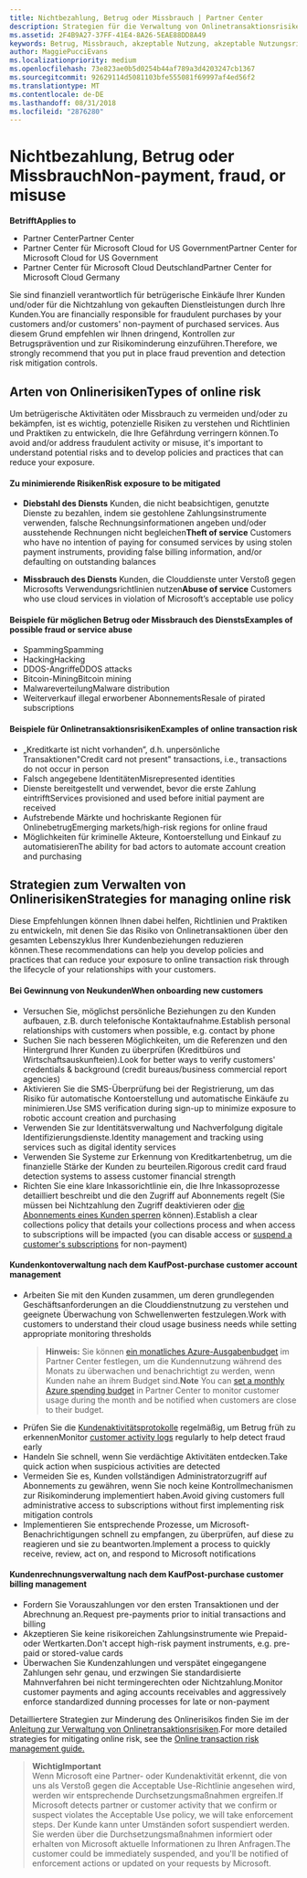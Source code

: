 ```yaml
---
title: Nichtbezahlung, Betrug oder Missbrauch | Partner Center
description: Strategien für die Verwaltung von Onlinetransaktionsrisiken, einschließlich der Nichtzahlung von Waren und Dienstleistungen durch den Kunden sowie betrügerische Aktivitäten oder Missbrauch.
ms.assetid: 2F4B9A27-37FF-41E4-8A26-5EAE88DD8A49
keywords: Betrug, Missbrauch, akzeptable Nutzung, akzeptable Nutzungsrichtlinien, Nichtzahlung, Zahlung durch den Kunden, Onlinerisiko, Diebstahl von Diensten, Dienstmissbrauch, Anhalten eines Abonnements,
author: MaggiePucciEvans
ms.localizationpriority: medium
ms.openlocfilehash: 73e823ae0b5d0254b44af789a3d4203247cb1367
ms.sourcegitcommit: 92629114d5081103bfe555081f69997af4ed56f2
ms.translationtype: MT
ms.contentlocale: de-DE
ms.lasthandoff: 08/31/2018
ms.locfileid: "2876280"
---
```

# <a name="non-payment-fraud-or-misuse"></a><span data-ttu-id="db742-104">Nichtbezahlung, Betrug oder Missbrauch</span><span class="sxs-lookup"><span data-stu-id="db742-104">Non-payment, fraud, or misuse</span></span>

**<span data-ttu-id="db742-105">Betrifft</span><span class="sxs-lookup"><span data-stu-id="db742-105">Applies to</span></span>**

-  <span data-ttu-id="db742-106">Partner Center</span><span class="sxs-lookup"><span data-stu-id="db742-106">Partner Center</span></span>
-  <span data-ttu-id="db742-107">Partner Center für Microsoft Cloud for US Government</span><span class="sxs-lookup"><span data-stu-id="db742-107">Partner Center for Microsoft Cloud for US Government</span></span>
-  <span data-ttu-id="db742-108">Partner Center für Microsoft Cloud Deutschland</span><span class="sxs-lookup"><span data-stu-id="db742-108">Partner Center for Microsoft Cloud Germany</span></span>

<span data-ttu-id="db742-109">Sie sind finanziell verantwortlich für betrügerische Einkäufe Ihrer Kunden und/oder für die Nichtzahlung von gekauften Dienstleistungen durch Ihre Kunden.</span><span class="sxs-lookup"><span data-stu-id="db742-109">You are financially responsible for fraudulent purchases by your customers and/or customers' non-payment of purchased services.</span></span> <span data-ttu-id="db742-110">Aus diesem Grund empfehlen wir Ihnen dringend, Kontrollen zur Betrugsprävention und zur Risikominderung einzuführen.</span><span class="sxs-lookup"><span data-stu-id="db742-110">Therefore, we strongly recommend that you put in place fraud prevention and detection risk mitigation controls.</span></span>

## <a name="types-of-online-risk"></a><span data-ttu-id="db742-111">Arten von Onlinerisiken</span><span class="sxs-lookup"><span data-stu-id="db742-111">Types of online risk</span></span>

<span data-ttu-id="db742-112">Um betrügerische Aktivitäten oder Missbrauch zu vermeiden und/oder zu bekämpfen, ist es wichtig, potenzielle Risiken zu verstehen und Richtlinien und Praktiken zu entwickeln, die Ihre Gefährdung verringern können.</span><span class="sxs-lookup"><span data-stu-id="db742-112">To avoid and/or address fraudulent activity or misuse, it's important to understand potential risks and to develop policies and practices that can reduce your exposure.</span></span>

#### <a name="risk-exposure-to-be-mitigated"></a><span data-ttu-id="db742-113">Zu minimierende Risiken</span><span class="sxs-lookup"><span data-stu-id="db742-113">Risk exposure to be mitigated</span></span>

- <span data-ttu-id="db742-114">**Diebstahl des Diensts** Kunden, die nicht beabsichtigen, genutzte Dienste zu bezahlen, indem sie gestohlene Zahlungsinstrumente verwenden, falsche Rechnungsinformationen angeben und/oder ausstehende Rechnungen nicht begleichen</span><span class="sxs-lookup"><span data-stu-id="db742-114">**Theft of service** Customers who have no intention of paying for consumed services by using stolen payment instruments, providing false billing information, and/or defaulting on outstanding balances</span></span>

- <span data-ttu-id="db742-115">**Missbrauch des Diensts** Kunden, die Clouddienste unter Verstoß gegen Microsofts Verwendungsrichtlinien nutzen</span><span class="sxs-lookup"><span data-stu-id="db742-115">**Abuse of service** Customers who use cloud services in violation of Microsoft’s acceptable use policy</span></span>

#### <a name="examples-of-possible-fraud-or-service-abuse"></a><span data-ttu-id="db742-116">Beispiele für möglichen Betrug oder Missbrauch des Diensts</span><span class="sxs-lookup"><span data-stu-id="db742-116">Examples of possible fraud or service abuse</span></span>
- <span data-ttu-id="db742-117">Spamming</span><span class="sxs-lookup"><span data-stu-id="db742-117">Spamming</span></span>
- <span data-ttu-id="db742-118">Hacking</span><span class="sxs-lookup"><span data-stu-id="db742-118">Hacking</span></span>
- <span data-ttu-id="db742-119">DDOS-Angriffe</span><span class="sxs-lookup"><span data-stu-id="db742-119">DDOS attacks</span></span>
- <span data-ttu-id="db742-120">Bitcoin-Mining</span><span class="sxs-lookup"><span data-stu-id="db742-120">Bitcoin mining</span></span>
- <span data-ttu-id="db742-121">Malwareverteilung</span><span class="sxs-lookup"><span data-stu-id="db742-121">Malware distribution</span></span>
- <span data-ttu-id="db742-122">Weiterverkauf illegal erworbener Abonnements</span><span class="sxs-lookup"><span data-stu-id="db742-122">Resale of pirated subscriptions</span></span> 

#### <a name="examples-of-online-transaction-risk"></a><span data-ttu-id="db742-123">Beispiele für Onlinetransaktionsrisiken</span><span class="sxs-lookup"><span data-stu-id="db742-123">Examples of online transaction risk</span></span>
- <span data-ttu-id="db742-124">„Kreditkarte ist nicht vorhanden”, d.h. unpersönliche Transaktionen</span><span class="sxs-lookup"><span data-stu-id="db742-124">"Credit card not present" transactions, i.e., transactions do not occur in person</span></span>
- <span data-ttu-id="db742-125">Falsch angegebene Identitäten</span><span class="sxs-lookup"><span data-stu-id="db742-125">Misrepresented identities</span></span>
- <span data-ttu-id="db742-126">Dienste bereitgestellt und verwendet, bevor die erste Zahlung eintrifft</span><span class="sxs-lookup"><span data-stu-id="db742-126">Services provisioned and used before initial payment are received</span></span>
- <span data-ttu-id="db742-127">Aufstrebende Märkte und hochriskante Regionen für Onlinebetrug</span><span class="sxs-lookup"><span data-stu-id="db742-127">Emerging markets/high-risk regions for online fraud</span></span>
- <span data-ttu-id="db742-128">Möglichkeiten für kriminelle Akteure, Kontoerstellung und Einkauf zu automatisieren</span><span class="sxs-lookup"><span data-stu-id="db742-128">The ability for bad actors to automate account creation and purchasing</span></span>

## <a name="strategies-for-managing-online-risk"></a><span data-ttu-id="db742-129">Strategien zum Verwalten von Onlinerisiken</span><span class="sxs-lookup"><span data-stu-id="db742-129">Strategies for managing online risk</span></span>

<span data-ttu-id="db742-130">Diese Empfehlungen können Ihnen dabei helfen, Richtlinien und Praktiken zu entwickeln, mit denen Sie das Risiko von Onlinetransaktionen über den gesamten Lebenszyklus Ihrer Kundenbeziehungen reduzieren können.</span><span class="sxs-lookup"><span data-stu-id="db742-130">These recommendations can help you develop policies and practices that can reduce your exposure to online transaction risk through the lifecycle of your relationships with your customers.</span></span>  

#### <a name="when-onboarding-new-customers"></a><span data-ttu-id="db742-131">Bei Gewinnung von Neukunden</span><span class="sxs-lookup"><span data-stu-id="db742-131">When onboarding new customers</span></span>
- <span data-ttu-id="db742-132">Versuchen Sie, möglichst persönliche Beziehungen zu den Kunden aufbauen, z.B. durch telefonische Kontaktaufnahme.</span><span class="sxs-lookup"><span data-stu-id="db742-132">Establish personal relationships with customers when possible, e.g. contact by phone</span></span>
- <span data-ttu-id="db742-133">Suchen Sie nach besseren Möglichkeiten, um die Referenzen und den Hintergrund Ihrer Kunden zu überprüfen (Kreditbüros und Wirtschaftsauskunfteien).</span><span class="sxs-lookup"><span data-stu-id="db742-133">Look for better ways to verify customers' credentials & background (credit bureaus/business commercial report agencies)</span></span> 
- <span data-ttu-id="db742-134">Aktivieren Sie die SMS-Überprüfung bei der Registrierung, um das Risiko für automatische Kontoerstellung und automatische Einkäufe zu minimieren.</span><span class="sxs-lookup"><span data-stu-id="db742-134">Use SMS verification during sign-up to minimize exposure to robotic account creation and purchasing</span></span>
- <span data-ttu-id="db742-135">Verwenden Sie zur Identitätsverwaltung und Nachverfolgung digitale Identifizierungsdienste.</span><span class="sxs-lookup"><span data-stu-id="db742-135">Identity management and tracking using services such as digital identity services</span></span>
- <span data-ttu-id="db742-136">Verwenden Sie Systeme zur Erkennung von Kreditkartenbetrug, um die finanzielle Stärke der Kunden zu beurteilen.</span><span class="sxs-lookup"><span data-stu-id="db742-136">Rigorous credit card fraud detection systems to assess customer financial strength</span></span>
- <span data-ttu-id="db742-137">Richten Sie eine klare Inkassorichtlinie ein, die Ihre Inkassoprozesse detailliert beschreibt und die den Zugriff auf Abonnements regelt (Sie müssen bei Nichtzahlung den Zugriff deaktivieren oder [die Abonnements eines Kunden sperren](suspend-a-subscription.md) können).</span><span class="sxs-lookup"><span data-stu-id="db742-137">Establish a clear collections policy that details your collections process and when access to subscriptions will be impacted (you can disable access or [suspend a customer's subscriptions](suspend-a-subscription.md) for non-payment)</span></span>

#### <a name="post-purchase-customer-account-management"></a><span data-ttu-id="db742-138">Kundenkontoverwaltung nach dem Kauf</span><span class="sxs-lookup"><span data-stu-id="db742-138">Post-purchase customer account management</span></span>
- <span data-ttu-id="db742-139">Arbeiten Sie mit den Kunden zusammen, um deren grundlegenden Geschäftsanforderungen an die Clouddienstnutzung zu verstehen und geeignete Überwachung von Schwellenwerten festzulegen.</span><span class="sxs-lookup"><span data-stu-id="db742-139">Work with customers to understand their cloud usage business needs while setting appropriate monitoring thresholds</span></span>
    ><span data-ttu-id="db742-140">**Hinweis:** Sie können [ein monatliches Azure-Ausgabenbudget](set-an-azure-spending-budget-for-your-customers.md) im Partner Center festlegen, um die Kundennutzung während des Monats zu überwachen und benachrichtigt zu werden, wenn Kunden nahe an ihrem Budget sind.</span><span class="sxs-lookup"><span data-stu-id="db742-140">**Note** You can [set a monthly Azure spending budget](set-an-azure-spending-budget-for-your-customers.md) in Partner Center to monitor customer usage during the month and be notified when customers are close to their budget.</span></span>
- <span data-ttu-id="db742-141">Prüfen Sie die [Kundenaktivitätsprotokolle](activity-logs.md) regelmäßig, um Betrug früh zu erkennen</span><span class="sxs-lookup"><span data-stu-id="db742-141">Monitor [customer activity logs](activity-logs.md) regularly to help detect fraud early</span></span>
- <span data-ttu-id="db742-142">Handeln Sie schnell, wenn Sie verdächtige Aktivitäten entdecken.</span><span class="sxs-lookup"><span data-stu-id="db742-142">Take quick action when suspicious activities are detected</span></span>
- <span data-ttu-id="db742-143">Vermeiden Sie es, Kunden vollständigen Administratorzugriff auf Abonnements zu gewähren, wenn Sie noch keine Kontrollmechanismen zur Risikominderung implementiert haben.</span><span class="sxs-lookup"><span data-stu-id="db742-143">Avoid giving customers full administrative access to subscriptions without first implementing risk mitigation controls</span></span>
- <span data-ttu-id="db742-144">Implementieren Sie entsprechende Prozesse, um Microsoft-Benachrichtigungen schnell zu empfangen, zu überprüfen, auf diese zu reagieren und sie zu beantworten.</span><span class="sxs-lookup"><span data-stu-id="db742-144">Implement a process to quickly receive, review, act on, and respond to Microsoft notifications</span></span>

#### <a name="post-purchase-customer-billing-management"></a><span data-ttu-id="db742-145">Kundenrechnungsverwaltung nach dem Kauf</span><span class="sxs-lookup"><span data-stu-id="db742-145">Post-purchase customer billing management</span></span>
- <span data-ttu-id="db742-146">Fordern Sie Vorauszahlungen vor den ersten Transaktionen und der Abrechnung an.</span><span class="sxs-lookup"><span data-stu-id="db742-146">Request pre-payments prior to initial transactions and billing</span></span> 
- <span data-ttu-id="db742-147">Akzeptieren Sie keine risikoreichen Zahlungsinstrumente wie Prepaid- oder Wertkarten.</span><span class="sxs-lookup"><span data-stu-id="db742-147">Don't accept high-risk payment instruments, e.g. pre-paid or stored-value cards</span></span>
- <span data-ttu-id="db742-148">Überwachen Sie Kundenzahlungen und verspätet eingegangene Zahlungen sehr genau, und erzwingen Sie standardisierte Mahnverfahren bei nicht termingerechten oder Nichtzahlung.</span><span class="sxs-lookup"><span data-stu-id="db742-148">Monitor customer payments and aging accounts receivables and aggressively enforce standardized dunning processes for late or non-payment</span></span>

<span data-ttu-id="db742-149">Detailliertere Strategien zur Minderung des Onlinerisikos finden Sie im der [Anleitung zur Verwaltung von Onlinetransaktionsrisiken](https://assets.windowsphone.com/7d885238-e13b-4f10-a682-3d5adacd2859/CSP-PartnerRiskGuide-APSFinal_InvariantCulture_Default.zip).</span><span class="sxs-lookup"><span data-stu-id="db742-149">For more detailed strategies for mitigating online risk, see the [Online transaction risk management guide.](https://assets.windowsphone.com/7d885238-e13b-4f10-a682-3d5adacd2859/CSP-PartnerRiskGuide-APSFinal_InvariantCulture_Default.zip)</span></span>

>**<span data-ttu-id="db742-150">Wichtig</span><span class="sxs-lookup"><span data-stu-id="db742-150">Important</span></span>**<br>
<span data-ttu-id="db742-151">Wenn Microsoft eine Partner- oder Kundenaktivität erkennt, die von uns als Verstoß gegen die Acceptable Use-Richtlinie angesehen wird, werden wir entsprechende Durchsetzungsmaßnahmen ergreifen.</span><span class="sxs-lookup"><span data-stu-id="db742-151">If Microsoft detects partner or customer activity that we confirm or suspect violates the Acceptable Use policy, we will take enforcement steps.</span></span> <span data-ttu-id="db742-152">Der Kunde kann unter Umständen sofort suspendiert werden. Sie werden über die Durchsetzungsmaßnahmen informiert oder erhalten von Microsoft aktuelle Informationen zu Ihren Anfragen.</span><span class="sxs-lookup"><span data-stu-id="db742-152">The customer could be immediately suspended, and you'll be notified of enforcement actions or updated on your requests by Microsoft.</span></span>

 

 



